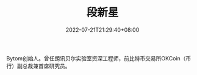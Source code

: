﻿---
weight: 
title: "段新星"
description: "Bytom创始人"
date: 2022-07-21T21:29:40+08:00
lastmod: 2022-07-21T10:55:40+08:00
draft: false
authors: ["Cindy"]
featuredImage: "duanxinxing.jpg"
link: "https://weibo.com/u/1703355831"
tags: ["微博","段新星"]
categories: ["navigation"]
navigation: ["微博"]
lightgallery: true
toc: true
pinned: false
recommend: false
recommend1: false
---
Bytom创始人。曾任朗讯贝尔实验室资深工程师，前比特币交易所OKCoin（币行）副总裁兼首席研究员。
